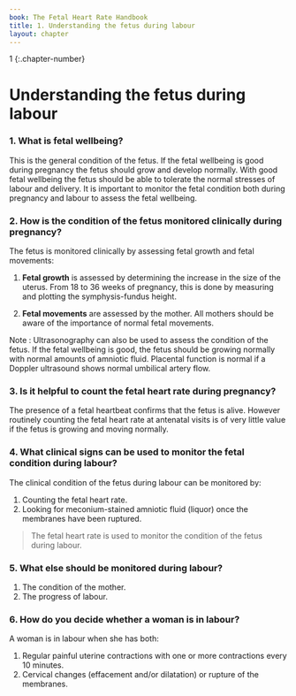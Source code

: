 ```yaml
---
book: The Fetal Heart Rate Handbook
title: 1. Understanding the fetus during labour
layout: chapter
---
```


1
{:.chapter-number}

# Understanding the fetus during labour

### 1. What is fetal wellbeing?

This is the general condition of the fetus. If the fetal wellbeing is good during pregnancy the fetus should grow and develop normally. With good fetal wellbeing the fetus should be able to tolerate the normal stresses of labour and delivery. It is important to monitor the fetal condition both during pregnancy and labour to assess the fetal wellbeing.

### 2. How is the condition of the fetus monitored clinically during pregnancy?

The fetus is monitored clinically by assessing fetal growth and fetal movements:

1.	 **Fetal growth** is assessed by determining the increase in the size of the uterus. From 18 to 36 weeks of pregnancy, this is done by measuring and plotting the symphysis-fundus height.

2. 	**Fetal movements** are assessed by the mother. All mothers should be aware of the importance of normal fetal movements. 

Note 
:	Ultrasonography can also be used to assess the condition of the fetus. If the fetal wellbeing is good, the fetus should be growing normally with normal amounts of amniotic fluid. Placental function is normal if a Doppler ultrasound shows normal umbilical artery flow.

### 3. Is it helpful to count the fetal heart rate during pregnancy?

The presence of a fetal heartbeat confirms that the fetus is alive. However routinely counting the fetal heart rate at antenatal visits is of very little value if the fetus is growing and moving normally.

### 4. What clinical signs can be used to monitor the fetal condition during labour?

The clinical condition of the fetus during labour can be monitored by:

1.	Counting the fetal heart rate.
2. 	Looking for meconium-stained amniotic fluid (liquor) once the membranes have been ruptured.

> The fetal heart rate is used to monitor the condition of the fetus during labour.
 
### 5. What else should be monitored during labour?

1. The condition of the mother.
2. The progress of labour.

### 6. How do you decide whether a woman is in labour?

A woman is in labour when she has both: 

1.	Regular painful uterine contractions with one or more contractions every 10 minutes.
2. 	Cervical changes (effacement and/or dilatation) or rupture of the membranes.